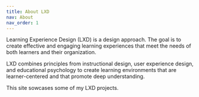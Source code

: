 ```yaml
---
title: About LXD
nav: About
nav_order: 1
---
```


Learning Experience Design (LXD) is a design approach. The goal is to create effective and engaging learning experiences that meet the needs of both learners and their organization.

LXD combines principles from instructional design, user experience design, and educational psychology to create learning environments that are learner-centered and that promote deep understanding.

This site sowcases some of my LXD projects.
